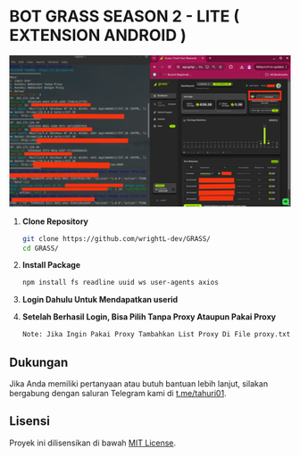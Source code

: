 # BOT GRASS SEASON 2 - LITE ( EXTENSION ANDROID )

![Fitur Grass](GRASS.png)

1. **Clone Repository**
   ```bash
   git clone https://github.com/wrightL-dev/GRASS/
   cd GRASS/

2. **Install Package**
   ```bash
   npm install fs readline uuid ws user-agents axios

3. **Login Dahulu Untuk Mendapatkan userid**

4. **Setelah Berhasil Login, Bisa Pilih Tanpa Proxy Ataupun Pakai Proxy**
   ```bash
   Note: Jika Ingin Pakai Proxy Tambahkan List Proxy Di File proxy.txt

## Dukungan

Jika Anda memiliki pertanyaan atau butuh bantuan lebih lanjut, silakan bergabung dengan saluran Telegram kami di [t.me/tahuri01](https://t.me/tahuri01).

## Lisensi

Proyek ini dilisensikan di bawah [MIT License](LICENSE).
